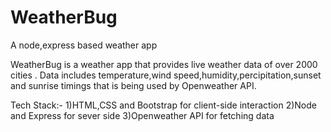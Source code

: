 # WeatherBug
A node,express based weather app



WeatherBug is a weather app that provides live weather data of over 2000 cities .
Data includes temperature,wind speed,humidity,percipitation,sunset and sunrise timings that is being used by Openweather API.




Tech Stack:-
1)HTML,CSS and Bootstrap for client-side interaction
2)Node and Express for sever side
3)Openweather API for fetching data
